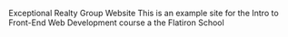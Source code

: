 Exceptional Realty Group Website
This is an example site for the Intro to Front-End Web Development course a the Flatiron School
